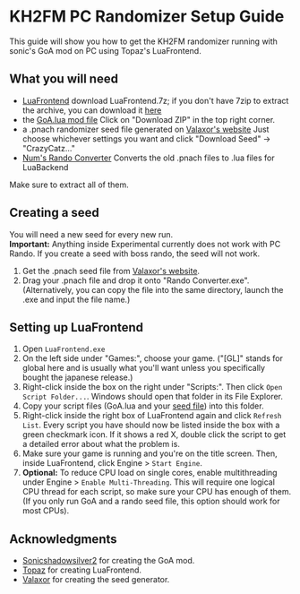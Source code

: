 # KH2FM PC Randomizer Setup Guide
This guide will show you how to get the KH2FM randomizer running with sonic's GoA mod on PC using Topaz's LuaFrontend.

## What you will need
- [LuaFrontend](https://github.com/Topaz-Reality/LuaFrontend/releases/latest)
download LuaFrontend.7z; if you don't have 7zip to extract the archive, you can download it [here](https://www.7-zip.org/download.html)
- the [GoA.lua mod file](https://gist.github.com/1234567890num/1adde394770d5f7f1690493bd0ff7c34)
Click on "Download ZIP" in the top right corner.
- a .pnach randomizer seed file generated on [Valaxor's website](https://randomizer.valaxor.com/#/seed)
Just choose whichever settings you want and click "Download Seed" -> "CrazyCatz..."
- [Num's Rando Converter](https://drive.google.com/file/d/1OLySE7NkXIag3NBnH0J3OukKzk9fdVkl/view)
Converts the old .pnach files to .lua files for LuaBackend

Make sure to extract all of them.

## Creating a seed
You will need a new seed for every new run.  
**Important:** Anything inside Experimental currently does not work with PC Rando. If you create a seed with boss rando, the seed will not work.
1. Get the .pnach seed file from [Valaxor's website](https://randomizer.valaxor.com/#/seed).
2. Drag your .pnach file and drop it onto "Rando Converter.exe".
(Alternatively, you can copy the file into the same directory, launch the .exe and input the file name.)

## Setting up LuaFrontend
1. Open `LuaFrontend.exe`
2. On the left side under "Games:", choose your game. ("[GL]" stands for global here and is usually what you'll want unless you specifically bought the japanese release.)
3. Right-click inside the box on the right under "Scripts:". Then click `Open Script Folder...`. Windows should open that folder in its File Explorer.
4. Copy your script files (GoA.lua and your [seed file](##Creating-a-seed)) into this folder.
5. Right-click inside the right box of LuaFrontend again and click `Refresh List`. Every script you have should now be listed inside the box with a green checkmark icon. If it shows a red X, double click the script to get a detailed error about what the problem is.
6. Make sure your game is running and you're on the title screen. Then, inside LuaFrontend, click Engine > `Start Engine`.
7. **Optional:** To reduce CPU load on single cores, enable multithreading under Engine > `Enable Multi-Threading`. This will require one logical CPU thread for each script, so make sure your CPU has enough of them. (If you only run GoA and a rando seed file, this option should work for most CPUs).

## Acknowledgments
- [Sonicshadowsilver2](https://github.com/sonicshadowsilver2) for creating the GoA mod.
- [Topaz](https://github.com/Topaz-Reality) for creating LuaFrontend.
- [Valaxor](https://github.com/afresquet) for creating the seed generator.
